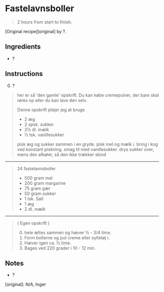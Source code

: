 # Fastelavnsboller

> 2 hours from start to finish.

[Original recipe][original] by ?.

## Ingredients

* ?

## Instructions

0. ?

> her er så 'den gamle' opskrift.
> Du kan købe cremepulver, der bare skal røres op eller du kan lave den selv.
>
> Denne opskrift plejer jeg at bruge
>
> * 2 æg
> * 2 spsk. sukker
> * 2½ dl. mælk
> * ½ tsk. vanillesukker
> 
> pisk æg og sukker sammen i en gryde. pisk mel og mælk i. bring i kog ved
> konstant piskning. smag til med vanillesukker. drys sukker over, mens den
> afkøler, så den ikke trækker skind
> 
---

> 24 fastelavnsboller
> 
> * 500 gram mel
> * 200 gram margarine
> * 75 gram gær
> * 50 gram sukker
> * 1 tsk. Salt
> * 1 æg
> * 2 dl. mælk

---

> ( Egen opskrift )
> 
> 0. hele æltes sammen og hæver ½ - 3/4  time.
> 0. Form bollerne og put creme eller syltetøj i.
> 0. Hæver igen ca. ½ time.
> 0. Bages ved 220 grader i 10 - 12 min.

## Notes

* ?

[original]: N/A, Inger
